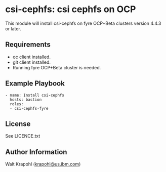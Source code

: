 csi-cephfs: csi cephfs on OCP
=========

This module will install csi-cephfs on fyre OCP+Beta clusters version 4.4.3 or later.

Requirements
------------
 - oc client installed.
 - git client installed.
 - Running fyre OCP+Beta cluster is needed.


Example Playbook
----------------

    - name: Install csi-cephfs
      hosts: bastion
      roles:
      - csi-cephfs-fyre

License
-------

See LICENCE.txt

Author Information
------------------

Walt Krapohl (krapohl@us.ibm.com)
